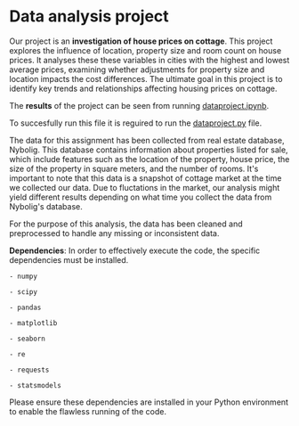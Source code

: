 # Data analysis project

Our project is an **investigation of house prices on cottage**. This project explores the influence of location, property size and room count on house prices. It analyses these these variables in cities with the highest and lowest average prices, examining whether adjustments for property size and location impacts the cost differences. The ultimate goal in this project is to identify key trends and relationships affecting housing prices on cottage.

The **results** of the project can be seen from running [dataproject.ipynb](dataproject.ipynb).

To succesfully run this file it is reguired to run the [dataproject.py](dataproject.py) file.

The data for this assignment has been collected from real estate database, Nybolig. This database contains information about properties listed for sale, which include features such as the location of the property, house price, the size of the property in square meters, and the number of rooms. It's important to note that this data is a snapshot of cottage market at the time we collected our data. Due to fluctations in the market, our analysis might yield different results depending on what time you collect the data from Nybolig's database.

For the purpose of this analysis, the data has been cleaned and preprocessed to handle any missing or inconsistent data.


**Dependencies**: In order to effectively execute the code, the specific dependencies must be installed. 

    - numpy

    - scipy

    - pandas

    - matplotlib

    - seaborn
    
    - re

    - requests

    - statsmodels


Please ensure these dependencies are installed in your Python environment to enable the flawless running of the code.

